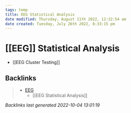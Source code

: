 ```yaml
---
tags: temp
title: EEG Statistical Analysis
date modified: Thursday, August 11th 2022, 12:32:54 am
date created: Tuesday, July 26th 2022, 8:33:15 pm
---
```


# [[EEG]] Statistical Analysis
- [[EEG Cluster Testing]]

## Backlinks

> - [EEG](EEG.md)
>   - [[EEG Statistical Analysis]]

_Backlinks last generated 2022-10-04 13:01:19_
